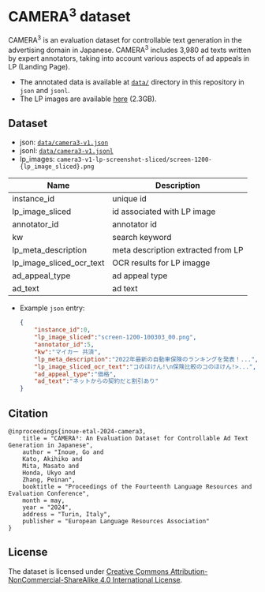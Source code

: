 # CAMERA<sup>3</sup> dataset

CAMERA<sup>3</sup> is an evaluation dataset for controllable text generation in the advertising domain in Japanese.
CAMERA<sup>3</sup>  includes 3,980 ad texts written by expert annotators, taking into account various aspects of ad appeals in LP (Landing Page).

- The annotated data is available at [`data/`](data/) directory in this repository in `json` and `jsonl`.
- The LP images are available [here](https://storage.googleapis.com/camera-cubed-public/camera-cubed-v1-lp-screenshot-sliced.tar.gz) (2.3GB).

## Dataset
- json: [`data/camera3-v1.json`](data/camera3-v1.json)
- jsonl: [`data/camera3-v1.jsonl`](data/camera3-v1.jsonl)
- lp_images: `camera3-v1-lp-screenshot-sliced/screen-1200-{lp_image_sliced}.png`

| Name | Description |
| --- | ---- |
| instance_id | unique id|
| lp_image_sliced | id associated with LP image |
| annotator_id | annotator id |
| kw | search keyword |
| lp_meta_description | meta description extracted from LP |
| lp_image_sliced_ocr_text | OCR results for LP imagge |
| ad_appeal_type | ad appeal type |
| ad_text | ad text |


- Example `json` entry:
    ```json
    {
        "instance_id":0,
        "lp_image_sliced":"screen-1200-100303_00.png",
        "annotator_id":5,
        "kw":"マイカー 共済",
        "lp_meta_description":"2022年最新の自動車保険のランキングを発表！...",
        "lp_image_sliced_ocr_text":"コのほけん!\n保険比較のコのほけん!>...",
        "ad_appeal_type":"価格",
        "ad_text":"ネットからの契約だと割引あり"
    }
    ```

## Citation
```
@inproceedings{inoue-etal-2024-camera3,
    title = "CAMERA³: An Evaluation Dataset for Controllable Ad Text Generation in Japanese",
    author = "Inoue, Go and
    Kato, Akihiko and
    Mita, Masato and
    Honda, Ukyo and
    Zhang, Peinan",
    booktitle = "Proceedings of the Fourteenth Language Resources and Evaluation Conference",
    month = may,
    year = "2024",
    address = "Turin, Italy",
    publisher = "European Language Resources Association"
}
```

## License
The dataset is licensed under [Creative Commons Attribution-NonCommercial-ShareAlike 4.0 International License](https://creativecommons.org/licenses/by-nc-sa/4.0/).
